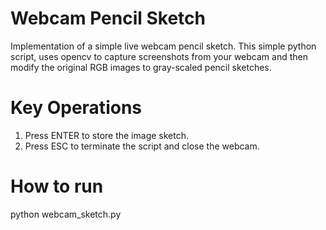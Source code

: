 # Webcam Pencil Sketch
Implementation of a simple live webcam pencil sketch. This simple python script, uses opencv to capture screenshots from your webcam 
and then modify the original RGB images to gray-scaled pencil sketches.

# Key Operations

1. Press ENTER to store the image sketch.
1. Press ESC to terminate the script and close the webcam.

# How to run
python webcam_sketch.py

